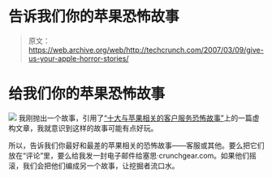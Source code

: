 # 告诉我们你的苹果恐怖故事

> 原文：<https://web.archive.org/web/http://techcrunch.com/2007/03/09/give-us-your-apple-horror-stories/>

# 给我们你的苹果恐怖故事

![](img/eef80c680bf8b7b1d93f09f9b97bee6b.png)
我刚抛出一个故事，引用了[“十大与苹果相关的客户服务恐怖故事”](https://web.archive.org/web/20130628194557/http://crunchgear.com/2007/03/08/the-futurist-why-digg-is-bad-for-the-world/)上的一篇虚构文章，我就意识到这样的故事可能有点好玩。

所以，告诉我们你最好和最差的苹果相关的恐怖故事——客服或其他。要么把它们放在“评论”里，要么给我发一封电子邮件给塞思·crunchgear.com。如果他们摇滚，我们会把他们编成另一个故事，让挖掘者流口水。